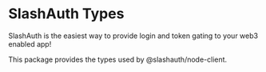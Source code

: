 # SlashAuth Types

SlashAuth is the easiest way to provide login and token gating to your web3 enabled app!

This package provides the types used by @slashauth/node-client.